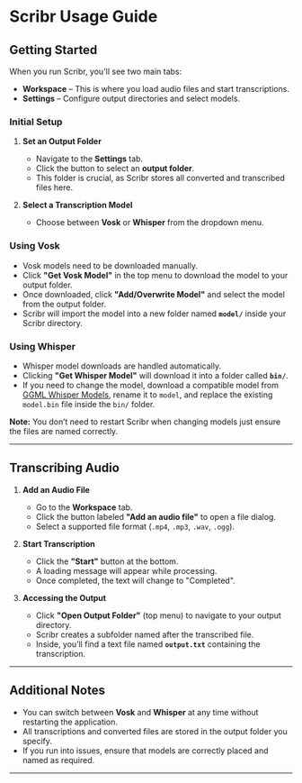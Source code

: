 # Scribr Usage Guide

## Getting Started  

When you run Scribr, you'll see two main tabs:  

- **Workspace** – This is where you load audio files and start transcriptions.  
- **Settings** – Configure output directories and select models.  

### Initial Setup  

1. **Set an Output Folder**  
   - Navigate to the **Settings** tab.  
   - Click the button to select an **output folder**.  
   - This folder is crucial, as Scribr stores all converted and transcribed files here.  

2. **Select a Transcription Model**  
   - Choose between **Vosk** or **Whisper** from the dropdown menu.  

### Using Vosk  

- Vosk models need to be downloaded manually.  
- Click **"Get Vosk Model"** in the top menu to download the model to your output folder.  
- Once downloaded, click **"Add/Overwrite Model"** and select the model from the output folder.  
- Scribr will import the model into a new folder named **`model/`** inside your Scribr directory.  

### Using Whisper  

- Whisper model downloads are handled automatically.  
- Clicking **"Get Whisper Model"** will download it into a folder called **`bin/`**.  
- If you need to change the model, download a compatible model from [GGML Whisper Models](https://ggml.ggerganov.com), rename it to `model`, and replace the existing `model.bin` file inside the `bin/` folder.  

**Note:** You don’t need to restart Scribr when changing models just ensure the files are named correctly.  

---

## Transcribing Audio  

1. **Add an Audio File**  
   - Go to the **Workspace** tab.  
   - Click the button labeled **"Add an audio file"** to open a file dialog.  
   - Select a supported file format (`.mp4`, `.mp3`, `.wav`, `.ogg`).  

2. **Start Transcription**  
   - Click the **"Start"** button at the bottom.  
   - A loading message will appear while processing.  
   - Once completed, the text will change to "Completed".  

3. **Accessing the Output**  
   - Click **"Open Output Folder"** (top menu) to navigate to your output directory.  
   - Scribr creates a subfolder named after the transcribed file.  
   - Inside, you’ll find a text file named **`output.txt`** containing the transcription.  

---

## Additional Notes  

- You can switch between **Vosk** and **Whisper** at any time without restarting the application.  
- All transcriptions and converted files are stored in the output folder you specify.  
- If you run into issues, ensure that models are correctly placed and named as required.  

---